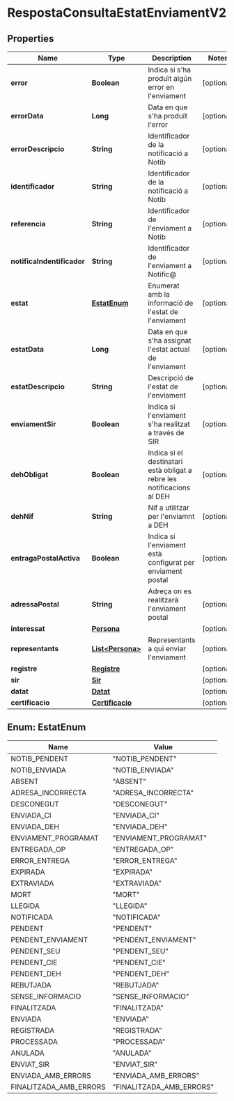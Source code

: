 # RespostaConsultaEstatEnviamentV2

## Properties
Name | Type | Description | Notes
------------ | ------------- | ------------- | -------------
**error** | **Boolean** | Indica si s&#x27;ha produït algún error en l&#x27;enviament |  [optional]
**errorData** | **Long** | Data en que s&#x27;ha produït l&#x27;error |  [optional]
**errorDescripcio** | **String** | Identificador de la notificació a Notib |  [optional]
**identificador** | **String** | Identificador de la notificació a Notib |  [optional]
**referencia** | **String** | Identificador de l&#x27;enviament a Notib |  [optional]
**notificaIndentificador** | **String** | Identificador de l&#x27;enviament a Notific@ |  [optional]
**estat** | [**EstatEnum**](#EstatEnum) | Enumerat amb la informació de l&#x27;estat de l&#x27;enviament |  [optional]
**estatData** | **Long** | Data en que s&#x27;ha assignat l&#x27;estat actual de l&#x27;enviament |  [optional]
**estatDescripcio** | **String** | Descripció de l&#x27;estat de l&#x27;enviament |  [optional]
**enviamentSir** | **Boolean** | Indica si l&#x27;enviament s&#x27;ha realitzat a través de SIR |  [optional]
**dehObligat** | **Boolean** | Indica si el destinatari està obligat a rebre les notificacions al DEH |  [optional]
**dehNif** | **String** | Nif a utilitzar per l&#x27;enviamnt a DEH |  [optional]
**entragaPostalActiva** | **Boolean** | Indica si l&#x27;enviament està configurat per enviament postal |  [optional]
**adressaPostal** | **String** | Adreça on es realitzarà l&#x27;enviament postal |  [optional]
**interessat** | [**Persona**](Persona.md) |  |  [optional]
**representants** | [**List&lt;Persona&gt;**](Persona.md) | Representants a qui enviar l&#x27;enviament |  [optional]
**registre** | [**Registre**](Registre.md) |  |  [optional]
**sir** | [**Sir**](Sir.md) |  |  [optional]
**datat** | [**Datat**](Datat.md) |  |  [optional]
**certificacio** | [**Certificacio**](Certificacio.md) |  |  [optional]

<a name="EstatEnum"></a>
## Enum: EstatEnum
Name | Value
---- | -----
NOTIB_PENDENT | &quot;NOTIB_PENDENT&quot;
NOTIB_ENVIADA | &quot;NOTIB_ENVIADA&quot;
ABSENT | &quot;ABSENT&quot;
ADRESA_INCORRECTA | &quot;ADRESA_INCORRECTA&quot;
DESCONEGUT | &quot;DESCONEGUT&quot;
ENVIADA_CI | &quot;ENVIADA_CI&quot;
ENVIADA_DEH | &quot;ENVIADA_DEH&quot;
ENVIAMENT_PROGRAMAT | &quot;ENVIAMENT_PROGRAMAT&quot;
ENTREGADA_OP | &quot;ENTREGADA_OP&quot;
ERROR_ENTREGA | &quot;ERROR_ENTREGA&quot;
EXPIRADA | &quot;EXPIRADA&quot;
EXTRAVIADA | &quot;EXTRAVIADA&quot;
MORT | &quot;MORT&quot;
LLEGIDA | &quot;LLEGIDA&quot;
NOTIFICADA | &quot;NOTIFICADA&quot;
PENDENT | &quot;PENDENT&quot;
PENDENT_ENVIAMENT | &quot;PENDENT_ENVIAMENT&quot;
PENDENT_SEU | &quot;PENDENT_SEU&quot;
PENDENT_CIE | &quot;PENDENT_CIE&quot;
PENDENT_DEH | &quot;PENDENT_DEH&quot;
REBUTJADA | &quot;REBUTJADA&quot;
SENSE_INFORMACIO | &quot;SENSE_INFORMACIO&quot;
FINALITZADA | &quot;FINALITZADA&quot;
ENVIADA | &quot;ENVIADA&quot;
REGISTRADA | &quot;REGISTRADA&quot;
PROCESSADA | &quot;PROCESSADA&quot;
ANULADA | &quot;ANULADA&quot;
ENVIAT_SIR | &quot;ENVIAT_SIR&quot;
ENVIADA_AMB_ERRORS | &quot;ENVIADA_AMB_ERRORS&quot;
FINALITZADA_AMB_ERRORS | &quot;FINALITZADA_AMB_ERRORS&quot;
